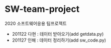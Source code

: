 # SW-team-project
2020 소프트웨어응용 팀프로젝트

- 201122 다현 : 데이터 받아오기(add getdata.py)
- 201127 인해 : 데이터 정리하기(add sw_code.py)
